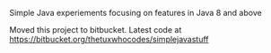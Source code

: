 Simple Java experiements focusing on features in Java 8 and above


Moved this project to bitbucket. Latest code at https://bitbucket.org/thetuxwhocodes/simplejavastuff

